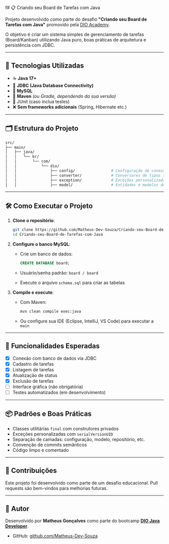 f# 📋 Criando seu Board de Tarefas com Java

Projeto desenvolvido como parte do desafio **"Criando seu Board de Tarefas com Java"** promovido pela [DIO Academy](https://www.dio.me).

O objetivo é criar um sistema simples de gerenciamento de tarefas (Board/Kanban) utilizando Java puro, boas práticas de arquitetura e persistência com JDBC.

---

## 🚀 Tecnologias Utilizadas

- ☕ **Java 17+**
- 🧩 **JDBC (Java Database Connectivity)**
- 🐬 **MySQL**
- 🧱 **Maven** *(ou Gradle, dependendo da sua versão)*
- 🧪 JUnit (caso inclua testes)
- ❌ **Sem frameworks adicionais** (Spring, Hibernate etc.)

---

## 🗂️ Estrutura do Projeto

```bash
src/
├── main/
│   ├── java/
│   │   └── br/
│   │       └── com/
│   │           └── dio/
│   │               ├── config/                # Configuração de conexão com o banco
│   │               ├── converter/             # Conversores de tipos (ex: Timestamp ↔ OffsetDateTime)
│   │               ├── exception/             # Exceções personalizadas
│   │               ├── model/                 # Entidades e modelos de domínio

````

---

## 🛠️ Como Executar o Projeto

1. **Clone o repositório**:

   ```bash
   git clone https://github.com/Matheus-Dev-Souza/Criando-seu-Board-de-Tarefas-com-Java.git
   cd Criando-seu-Board-de-Tarefas-com-Java
   ```

2. **Configure o banco MySQL**:

   * Crie um banco de dados:

     ```sql
     CREATE DATABASE board;
     ```
   * Usuário/senha padrão: `board / board`
   * Execute o arquivo `schema.sql` para criar as tabelas

3. **Compile e execute**:

   * Com Maven:

     ```bash
     mvn clean compile exec:java
     ```
   * Ou configure sua IDE (Eclipse, IntelliJ, VS Code) para executar a `main`

---

## 📌 Funcionalidades Esperadas

* [x] Conexão com banco de dados via JDBC
* [x] Cadastro de tarefas
* [x] Listagem de tarefas
* [x] Atualização de status
* [x] Exclusão de tarefas
* [ ] Interface gráfica (não obrigatória)
* [ ] Testes automatizados (em desenvolvimento)

---

## 📦 Padrões e Boas Práticas

* Classes utilitárias `final` com construtores privados
* Exceções personalizadas com `serialVersionUID`
* Separação de camadas: configuração, modelo, repositório, etc.
* Convenção de commits semânticos
* Código limpo e comentado

---

## 🤝 Contribuições

Este projeto foi desenvolvido como parte de um desafio educacional. Pull requests são bem-vindos para melhorias futuras.

---

## 🧠 Autor

Desenvolvido por **Matheus Gonçalves** como parte do bootcamp **[DIO Java Developer](https://www.dio.me/bootcamps)**.

* GitHub: [github.com/Matheus-Dev-Souza](https://github.com/Matheus-Dev-Souza)


